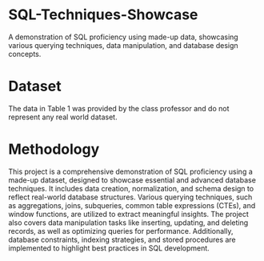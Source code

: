 # SQL-Techniques-Showcase
A demonstration of SQL proficiency using made-up data, showcasing various querying techniques, data manipulation, and database design concepts.

# Dataset
The data in Table 1 was provided by the class professor and do not represent any real world dataset. 

# Methodology
This project is a comprehensive demonstration of SQL proficiency using a made-up dataset, designed to showcase essential and advanced database techniques. It includes data creation, normalization, and schema design to reflect real-world database structures. Various querying techniques, such as aggregations, joins, subqueries, common table expressions (CTEs), and window functions, are utilized to extract meaningful insights. The project also covers data manipulation tasks like inserting, updating, and deleting records, as well as optimizing queries for performance. Additionally, database constraints, indexing strategies, and stored procedures are implemented to highlight best practices in SQL development.
